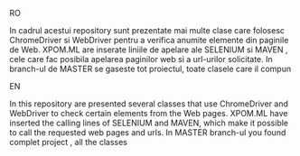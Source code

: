 RO

In cadrul acestui repository sunt prezentate mai multe clase care folosesc ChromeDriver si WebDriver pentru a verifica anumite elemente din paginile de Web.
XPOM.ML are inserate liniile de apelare ale SELENIUM si MAVEN , cele care fac posibila apelarea paginilor web si a url-urilor solicitate. 
In branch-ul de MASTER se gaseste tot proiectul, toate clasele care il compun

EN

In this repository are presented several classes that use ChromeDriver and WebDriver to check certain elements from the Web pages.
XPOM.ML have inserted the calling lines of SELENIUM and MAVEN, which make it possible to call the requested web pages and urls.
In MASTER branch-ul you found complet project , all the classes
